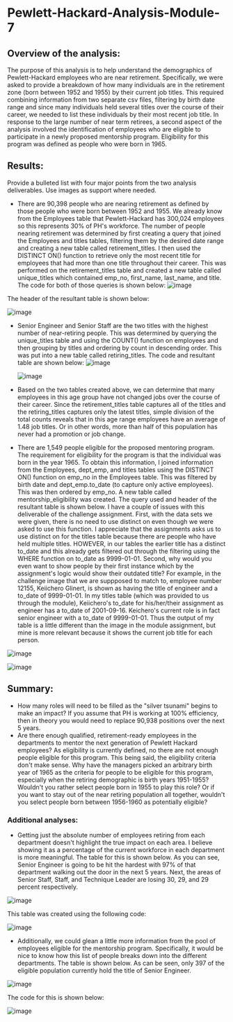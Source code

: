 # Pewlett-Hackard-Analysis-Module-7

## Overview of the analysis: 
The purpose of this analysis is to help understand the demographics of Pewlett-Hackard employees who are near retirement.  Specifically, we were asked to provide a breakdown of how many individuals are in the retirement zone (born between 1952 and 1955) by their current job titles.  This required combining information from two separate csv files, filtering by birth date range and since many individuals held several titles over the course of their career, we needed to list these individuals by their most recent job title.  In response to the large number of near term retirees, a second aspect of the analysis involved the identification of employees who are eligible to participate in a newly proposed mentorship program.  Eligibility for this program was defined as people who were born in 1965.

## Results: 
Provide a bulleted list with four major points from the two analysis deliverables. Use images as support where needed.

- There are 90,398 people who are nearing retirement as defined by those people who were born between 1952 and 1955.  We already know from the Employees table that Pewlett-Hackard has 300,024 employees so this represents 30% of PH's workforce.  The number of people nearing retirement was determined by first creating a query that joined the Employees and titles tables, filtering them by the desired date range and creating a new table called retirement_titles. I then used the DISTINCT ON() function to retrieve only the most recent title for employees that had more than one title throughout their career.  This was performed on the retirement_titles table and created a new table called unique_titles which contained emp_no, first_name, last_name, and title.  The code for both of those queries is shown below:
  ![image](https://user-images.githubusercontent.com/90977689/140315685-7c25c42e-12fa-4d24-ba6a-d6f5e6c813ea.png)

The header of the resultant table is shown below:

![image](https://user-images.githubusercontent.com/90977689/140316455-fe0a392b-495b-42f2-bf11-76ab7b542dcb.png)

- Senior Engineer and Senior Staff are the two titles with the highest number of near-retiring people. This was determined by querying the unique_titles table and using the COUNT() function on employees and then grouping by titles and ordering by count in descending order.  This was put into a new table called retiring_titles.  The code and resultant table are shown below:
   ![image](https://user-images.githubusercontent.com/90977689/140317703-f5567130-e8ef-4a6f-bc49-5eb1606c20fb.png)

  ![image](https://user-images.githubusercontent.com/90977689/140317843-6aecd362-000c-4b54-abcd-bfef80bde5b0.png)

- Based on the two tables created above, we can determine that many employees in this age group have not changed jobs over the course of their career.  Since the retirement_titles table captures all of the titles and the retiring_titles captures only the latest titles, simple division of the total counts reveals that in this age range employees have an average of 1.48 job titles.  Or in other words, more than half of this population has never had a promotion or job change.

- There are 1,549 people eligible for the proposed mentoring program.  The requirement for eligibility for the program is that the individual was born in the year 1965.  To obtain this information, I joined information from the Employees, dept_emp, and titles tables using the DISTINCT ON() function on emp_no in the Employees table.  This was filtered by birth date and dept_emp.to_date (to capture only active employees).  This was then ordered by emp_no.  A new table called mentorship_eligibility was created.  The query used and header of the resultant table is shown below.  I have a couple of issues with this deliverable of the challenge assignment.  First, with the data sets we were given, there is no need to use distinct on even though we were asked to use this function.  I appreciate that the assignments asks us to use distinct on for the titles table because there are people who have held multiple titles.  HOWEVER, in our tables the earlier title has a distinct to_date and this already gets filtered out through the filtering using the WHERE function on to_date as 9999-01-01.  Second, why would you even want to show people by their first instance which by the assignment's logic would show their outdated title?  For example,  in the challenge image that we are suppposed to match to, employee number 12155, Keiichero Glinert, is shown as having the title of engineer and a to_date of 9999-01-01.  In my titles table (which was provided to us through the module), Keiichero's to_date for his/her/their assignment as engineer has a to_date of 2001-09-16.  Keichero's current role is in fact senior engineer with a to_date of 9999-01-01.  Thus the output of my table is a little different than the image in the module assignment, but mine is more relevant because it shows the current job title for each person.

![image](https://user-images.githubusercontent.com/90977689/140320792-739d2ebc-c3ae-4d52-a750-f0d643b9038c.png)

![image](https://user-images.githubusercontent.com/90977689/140320989-ff9a7c76-bb0f-4122-aa7f-a409edd66465.png)


## Summary:

- How many roles will need to be filled as the "silver tsunami" begins to make an impact?  If you assume that PH is working at 100% efficiency, then in theory you would need to replace 90,938 positions over the next 5 years.
- Are there enough qualified, retirement-ready employees in the departments to mentor the next generation of Pewlett Hackard employees?  As eligibility is currently defined, no there are not enough people eligible for this program.  This being said, the eligibility criteria don't make sense.  Why have the managers picked an arbitrary birth year of 1965 as the criteria for people to be eligible for this program, especially when the retiring demographic is birth years 1951-1955?  Wouldn't you rather select people born in 1955 to play this role? Or if you want to stay out of the near retiring population all together, wouldn't you select people born between 1956-1960 as potentially eligible?

### Additional analyses:
- Getting just the absolute number of employees retiring from each department doesn't highlight the true impact on each area.  I believe showing it as a percentage of the current workforce in each department is more meaningful. The table for this is shown below.  As you can see, Senior Engineer is going to be hit the hardest with 97% of that department walking out the door in the next 5 years.  Next, the areas of Senior Staff, Staff, and Technique Leader are losing 30, 29, and 29 percent respectively.

![image](https://user-images.githubusercontent.com/90977689/140366573-170286da-ceca-475c-a179-427346ae8b00.png)

This table was created using the following code:

![image](https://user-images.githubusercontent.com/90977689/140368409-a06082af-2993-4477-b7ad-60845ffedef1.png)





- Additionally, we could glean a little more information from the pool of employees eligible for the mentorship program.  Specifically, it would be nice to know how this list of people breaks down into the different departments.  The table is shown below.  As can be seen, only 397 of the eligible population currently hold the title of Senior Engineer.  


![image](https://user-images.githubusercontent.com/90977689/140402128-46e54d67-0b95-45ac-97c3-f992c048a4af.png)

The code for this is shown below:

![image](https://user-images.githubusercontent.com/90977689/140402310-e4a14864-747c-415a-915b-d7af0db05c97.png)




